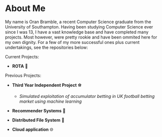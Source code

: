 # **About Me**

My name is Oran Bramble, a recent Computer Science graduate from the University of Southampton. Having been studying Computer Science ever since I was 13, I have a vast knowledge base and have completed many projects. Most however, were pretty rookie and have been ommited here for my own dignity. For a few of my more successful ones plus current undertakings, see the repositories below:

Current Projects:

- **ROTA** 📆

Previous Projects:

- **Third Year Independent Project** ⚽
    - _Simulated exploitation of accumulator betting in UK football betting market using machine learning_
 
- **Recommender Systems** 📱
- **Distributed File System** 📁
- **Cloud application** 🌐





